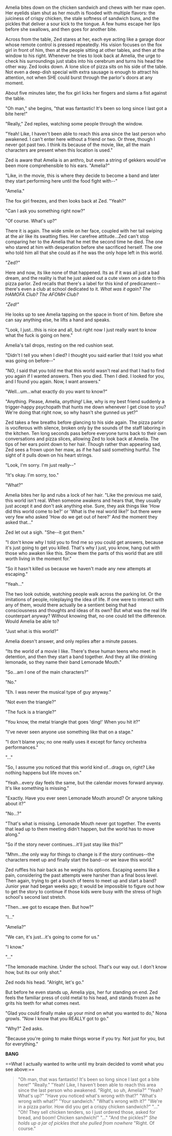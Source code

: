 Amelia bites down on the chicken sandwich and chews with her maw open. Her eyelids slam shut as her mouth is flooded with multiple flavors: the juiciness of crispy chicken, the stale softness of sandwich buns, and the pickles that deliver a sour kick to the tongue. A few hums escape her lips before she swallows, and then goes for another bite.  

Across from the table, Zed stares at her, each eye acting like a garage door whose remote control is pressed repeatedly. His vision focuses on the fox girl
in front of him, then at the people sitting at other tables, and then at the window to his right. Whenever he tries to look back at Amelia, the urge to 
check his surroundings just stabs into his cerebrum and turns his head the other way. Zed looks down. A lone slice of pizza sits on his side of the table. Not even a deep-dish special with extra sausage is enough to attract his attention, not when SHE could burst through the parlor's doors at any moment. 

About five minutes later, the fox girl licks her fingers and slams a fist against the table.

"Oh man," she begins, "that was fantastic! It's been so long since I last got a bite here!"

"Really," Zed replies, watching some people through the window. 

"Yeah! Like, I haven't been able to reach this area since the last person who awakened. I can't enter here without a friend or two. Or three, though I never got past two. I think its because of the movie, like, all the main characters are present when this location is used."

Zed is aware that Amelia is an anthro, but even a string of gekkers would've been more comprehensible to his ears. "Amelia?"

"Like, in the movie, this is where they decide to become a band and later they start performing here until the food fight with--"

"Amelia."

The fox girl freezes, and then looks back at Zed. "Yeah?"

"Can I ask you something right now?"

"Of course. What's up?"

There it is again. The wide smile on her face, coupled with her tail swiping at the air like its swatting flies. Her carefree attitude...Zed can't stop comparing her to the Amelia that he met the second time he died. The one who stared at him with desperation before she sacrificed herself. The one who told him all that she could as if he was the only hope left in this world. 

"Zed?"

Here and now, its like none of that happened. Its as if it was all just a bad dream, and the reality is that he just asked out a cute vixen on a date to this
pizza parlor. Zed recalls that there's a label for this kind of predicament--there's even a club at school dedicated to it. *What was it again? The HAMOFA Club? The AFOMH Club?*

*"Zed!"*

He looks up to see Amelia tapping on the space in front of him. Before she can say anything else, he lifts a hand and speaks. 

"Look, I just...this is nice and all, but right now I just really want to know what the fuck is going on here."

Amelia's tail drops, resting on the red cushion seat. 

"Didn't I tell you when I died? I thought you said earlier that I told you what was going on before--"

"NO, *I* said that you told me that this world wasn't real and that I had to find you again if I wanted answers. Then you died. Then I died. I looked for you, and I found you again. Now, I want answers."

"Well...um...what exactly do you want to know?"

"Anything. Please, Amelia, *anything!* Like, why is my best friend suddenly a trigger-happy psychopath that hunts me down whenever I get close to you? We're doing that right now, so why hasn't she gunned us yet?"

Zed takes a few breaths before glancing to his side again. The pizza parlor is vociferous with silence, broken only by the sounds of the staff 
laboring in the kitchen. Ten long seconds pass before everyone turns back to their own conversations and pizza slices, allowing Zed to look back at Amelia.  The tips of her ears point down to her hair. Though rather than appearing sad, Zed sees a frown upon her maw, as if he had said something hurtful. The sight of it pulls down on his heart strings.

"Look, I'm sorry. I'm just really--"

"It's okay. I'm sorry, too."

"What?"

Amelia bites her lip and rubs a lock of her hair. "Like the previous me said, this world isn't real. When someone awakens and hears that, they usually just 
accept it and don't ask anything else. Sure, they ask things like 'How did this world come to be?' or 'What is the real world like?' but there were very few
who asked 'How do we get out of here?' And the moment they asked that..."

Zed let out a sigh. "She--it got them."

"I don't know why I told you to find me so you could get answers, because it's just going to get you killed. That's why I just, you know, hang out with
those who awaken like this. Show them the parts of this world that are still worth living in the moment for."

"So it hasn't killed us because we haven't made any new attempts at escaping."

"Yeah..."

The two look outside, watching people walk across the parking lot. Or the imitations of people, roleplaying the idea of life. If one were to interact with
any of them, would there actually be a sentient being that had consciousness and thoughts and ideas of its own? But what was the real life counterpart 
anyway? Without knowing that, no one could tell the difference. Would Amelia be able to?

"Just what is this world?"

Amelia doesn't answer, and only replies after a minute passes. 

"Its the world of a movie I like. There's these human teens who meet in detention, and then they start a band together. And they all like drinking lemonade, so they name their band Lemonade Mouth."

"So...am I one of the main characters?"

"No."

"Eh. I was never the musical type of guy anyway."

"Not even the triangle?"

"The fuck is a triangle?"

"You know, the metal triangle that goes 'ding!' When you hit it?"

"I've never seen anyone use something like that on a stage."

"I don't blame you; no one really uses it except for fancy orchestra performances."

"..."

"So, I assume you noticed that this world kind of...drags on, right? Like nothing happens but life moves on."

"Yeah...every day feels the same, but the calendar moves forward anyway. It's like something is missing."

"Exactly. Have you ever seen Lemonade Mouth around? Or anyone talking about it?"

"No...?"

"That's what is missing. Lemonade Mouth never got together. The events that lead up to them meeting didn't happen, but the world has to move along."

"So if the story never continues...it'll just stay like this?"

"Mhm...the only way for things to change is if the story continues--the characters meet up and finally start the band--or we leave this world."

Zed ruffles his hair back as he weighs his options. Escaping seems like a pain, considering the past attempts were harsher than a final boss level. 
Then again, trying to get a bunch of teens to meet up and start a band? Junior year had began weeks ago; it would be impossible to figure out how to 
get the story to continue if those kids were busy with the stress of high school's second last stretch. 

"Then...we got to escape then. But how?"

"I..."

"Amelia?"

"We can, it's just...it's going to come for us."

"I know."

"..."

"The lemonade machine. Under the school. That's our way out. I don't know how, but its our only shot."

Zed nods his head. "Alright, let's go."

But before he even stands up, Amelia yips, her fur standing on end. Zed feels the familiar press of cold metal to his head, and stands frozen as he grits his teeth for what comes next.

"Glad you could finally make up your mind on what you wanted to do," Nona growls. "Now I know that you REALLY got to go."

"Why?" Zed asks.

"Because you're going to make things worse if you try. Not just for you, but for everything."

**BANG**

==What I actually wanted to write until my brain decided to vomit what you see above:==

>"Oh man, that was fantastic! It's been so long since I last got a bite here!"
>"Really."
>"Yeah! Like, I haven't been able to reach this area since the last person who awakened. 
>"Right, so uh, Amelia?"
>"Yeah? What's up?"
>"Have you noticed what's wrong with that?"
>"What's wrong with what?"
>"Your sandwich."
>"What's wrong with it?"
>"We're in a pizza parlor. How did you get a crispy chicken sandwich?"
>"..."
>"Oh! They sell chicken tenders, so I just ordered those, asked for bread, and boom! Chicken sandwich!"
>"..."
>"And the pickles?"
>*She holds up a jar of pickles that she pulled from nowhere*
>"Right. Of course."